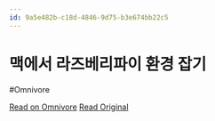 ```yaml
---
id: 9a5e482b-c18d-4846-9d75-b3e674bb22c5
---
```


# 맥에서 라즈베리파이 환경 잡기
#Omnivore

[Read on Omnivore](https://omnivore.app/me/-18dd123db6a)
[Read Original](https://velog.io/@addps5012/%EB%A7%A5%EC%97%90%EC%84%9C-%EB%9D%BC%EC%A6%88%EB%B2%A0%EB%A6%AC%ED%8C%8C%EC%9D%B4-%ED%99%98%EA%B2%BD-%EC%9E%A1%EA%B8%B0)

